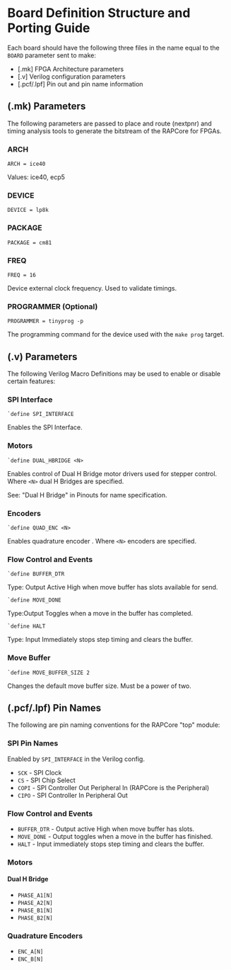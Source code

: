 # Board Definition Structure and Porting Guide

Each board should have the following three files in the name equal to the `BOARD`
parameter sent to make:

- [.mk] FPGA Architecture parameters
- [.v] Verilog configuration parameters
- [.pcf/.lpf] Pin out and pin name information

## (.mk) Parameters

The following parameters are passed to place and route (nextpnr) and timing analysis
tools to generate the bitstream of the RAPCore for FPGAs.

### ARCH
```
ARCH = ice40
```
Values: ice40, ecp5

### DEVICE
```
DEVICE = lp8k
```

### PACKAGE
```
PACKAGE = cm81
```

### FREQ
```
FREQ = 16
```
Device external clock frequency. Used to validate timings.

### PROGRAMMER (Optional)
```
PROGRAMMER = tinyprog -p
```
The programming command for the device used with the `make prog` target.


## (.v) Parameters

The following Verilog Macro Definitions may be used to enable or disable certain
features:

### SPI Interface

```
`define SPI_INTERFACE
```
Enables the SPI Interface.

### Motors

```
`define DUAL_HBRIDGE <N>
```
Enables control of Dual H Bridge motor drivers used for stepper control. Where `<N>`
dual H Bridges are specified.

See: "Dual H Bridge" in Pinouts for name specification.

### Encoders

```
`define QUAD_ENC <N>
```
Enables quadrature encoder . Where `<N>` encoders are specified.

### Flow Control and Events

```
`define BUFFER_DTR
```
Type: Output
Active High when move buffer has slots available for send.

```
`define MOVE_DONE
```
Type:Output
Toggles when a move in the buffer has completed.

```
`define HALT
```
Type: Input
Immediately stops step timing and clears the buffer.

### Move Buffer

```
`define MOVE_BUFFER_SIZE 2
```
Changes the default move buffer size. Must be a power of two.

## (.pcf/.lpf) Pin Names

The following are pin naming conventions for the RAPCore "top" module:

### SPI Pin Names

Enabled by `SPI_INTERFACE` in the Verilog config.

- `SCK` - SPI Clock
- `CS` - SPI Chip Select
- `COPI` - SPI Controller Out Peripheral In (RAPCore is the Peripheral)
- `CIPO` - SPI Controller In Peripheral Out

### Flow Control and Events


- `BUFFER_DTR` - Output active High when move buffer has slots.
- `MOVE_DONE` - Output toggles when a move in the buffer has finished.
- `HALT` - Input immediately stops step timing and clears the buffer.

### Motors


#### Dual H Bridge

- `PHASE_A1[N]`
- `PHASE_A2[N]`
- `PHASE_B1[N]`
- `PHASE_B2[N]`


### Quadrature Encoders

- `ENC_A[N]`
- `ENC_B[N]`
